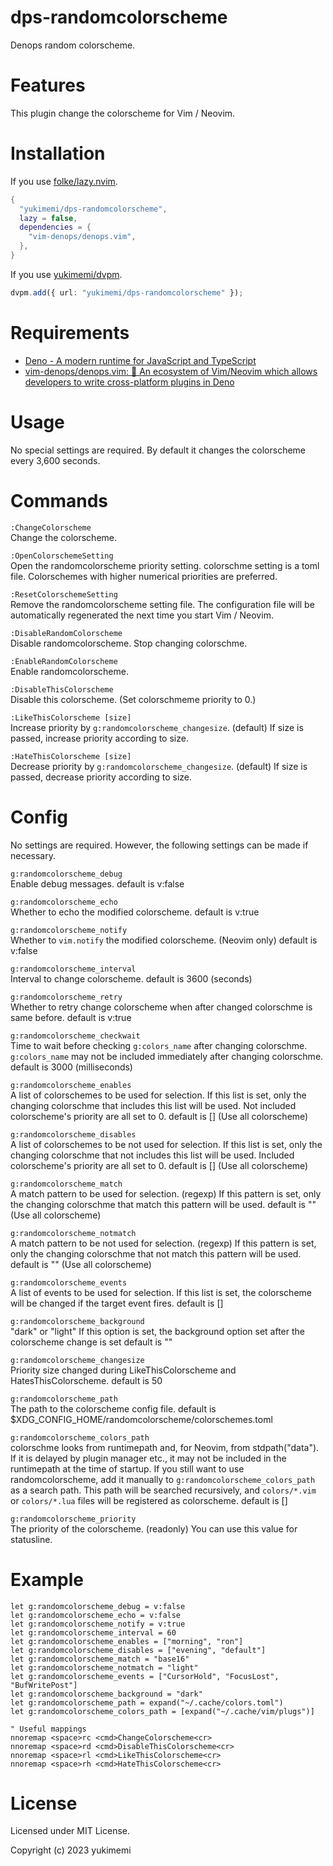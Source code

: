 # dps-randomcolorscheme

Denops random colorscheme.

# Features

This plugin change the colorscheme for Vim / Neovim.

# Installation

If you use [folke/lazy.nvim](https://github.com/folke/lazy.nvim).

```lua
{
  "yukimemi/dps-randomcolorscheme",
  lazy = false,
  dependencies = {
    "vim-denops/denops.vim",
  },
}
```

If you use [yukimemi/dvpm](https://github.com/yukimemi/dvpm).

```typescript
dvpm.add({ url: "yukimemi/dps-randomcolorscheme" });
```

# Requirements

- [Deno - A modern runtime for JavaScript and TypeScript](https://deno.land/)
- [vim-denops/denops.vim: 🐜 An ecosystem of Vim/Neovim which allows developers to write cross-platform plugins in Deno](https://github.com/vim-denops/denops.vim)

# Usage

No special settings are required. By default it changes the colorscheme every 3,600 seconds.

# Commands

`:ChangeColorscheme`\
Change the colorscheme.

`:OpenColorschemeSetting`\
Open the randomcolorscheme priority setting. colorschme setting is a toml file. Colorschemes with
higher numerical priorities are preferred.

`:ResetColorschemeSetting`\
Remove the randomcolorscheme setting file. The configuration file will be automatically regenerated
the next time you start Vim / Neovim.

`:DisableRandomColorscheme`\
Disable randomcolorscheme. Stop changing colorschme.

`:EnableRandomColorscheme`\
Enable randomcolorscheme.

`:DisableThisColorscheme`\
Disable this colorscheme. (Set colorschmeme priority to 0.)

`:LikeThisColorscheme [size]`\
Increase priority by `g:randomcolorscheme_changesize`. (default) If size is passed, increase
priority according to size.

`:HateThisColorscheme [size]`\
Decrease priority by `g:randomcolorscheme_changesize`. (default) If size is passed, decrease
priority according to size.

# Config

No settings are required. However, the following settings can be made if necessary.

`g:randomcolorscheme_debug`\
Enable debug messages. default is v:false

`g:randomcolorscheme_echo`\
Whether to echo the modified colorscheme. default is v:true

`g:randomcolorscheme_notify`\
Whether to `vim.notify` the modified colorscheme. (Neovim only) default is v:false

`g:randomcolorscheme_interval`\
Interval to change colorscheme. default is 3600 (seconds)

`g:randomcolorscheme_retry`\
Whether to retry change colorscheme when after changed colorschme is same before. default is v:true

`g:randomcolorscheme_checkwait`\
Time to wait before checking `g:colors_name` after changing colorschme. `g:colors_name` may not be
included immediately after changing colorschme. default is 3000 (milliseconds)

`g:randomcolorscheme_enables`\
A list of colorschemes to be used for selection. If this list is set, only the changing colorschme
that includes this list will be used. Not included colorscheme's priority are all set to 0. default
is [] (Use all colorscheme)

`g:randomcolorscheme_disables`\
A list of colorschemes to be not used for selection. If this list is set, only the changing
colorschme that not includes this list will be used. Included colorscheme's priority are all set
to 0. default is [] (Use all colorscheme)

`g:randomcolorscheme_match`\
A match pattern to be used for selection. (regexp) If this pattern is set, only the changing
colorschme that match this pattern will be used. default is "" (Use all colorscheme)

`g:randomcolorscheme_notmatch`\
A match pattern to be not used for selection. (regexp) If this pattern is set, only the changing
colorschme that not match this pattern will be used. default is "" (Use all colorscheme)

`g:randomcolorscheme_events`\
A list of events to be used for selection. If this list is set, the colorscheme will be changed if
the target event fires. default is []

`g:randomcolorscheme_background`\
"dark" or "light" If this option is set, the background option set after the colorscheme change is
set default is ""

`g:randomcolorscheme_changesize`\
Priority size changed during LikeThisColorscheme and HatesThisColorscheme. default is 50

`g:randomcolorscheme_path`\
The path to the colorscheme config file. default is
$XDG_CONFIG_HOME/randomcolorscheme/colorschemes.toml

`g:randomcolorscheme_colors_path`\
colorschme looks from runtimepath and, for Neovim, from stdpath("data"). If it is delayed by plugin
manager etc., it may not be included in the runtimepath at the time of startup. If you still want to
use randomcolorscheme, add it manually to `g:randomcolorscheme_colors_path` as a search path. This
path will be searched recursively, and `colors/*.vim` or `colors/*.lua` files will be registered as
colorscheme. default is []

`g:randomcolorscheme_priority`\
The priority of the colorscheme. (readonly) You can use this value for statusline.

# Example

```vim
let g:randomcolorscheme_debug = v:false
let g:randomcolorscheme_echo = v:false
let g:randomcolorscheme_notify = v:true
let g:randomcolorscheme_interval = 60
let g:randomcolorscheme_enables = ["morning", "ron"]
let g:randomcolorscheme_disables = ["evening", "default"]
let g:randomcolorscheme_match = "base16"
let g:randomcolorscheme_notmatch = "light"
let g:randomcolorscheme_events = ["CursorHold", "FocusLost", "BufWritePost"]
let g:randomcolorscheme_background = "dark"
let g:randomcolorscheme_path = expand("~/.cache/colors.toml")
let g:randomcolorscheme_colors_path = [expand("~/.cache/vim/plugs")]

" Useful mappings
nnoremap <space>rc <cmd>ChangeColorscheme<cr>
nnoremap <space>rd <cmd>DisableThisColorscheme<cr>
nnoremap <space>rl <cmd>LikeThisColorscheme<cr>
nnoremap <space>rh <cmd>HateThisColorscheme<cr>
```

# License

Licensed under MIT License.

Copyright (c) 2023 yukimemi
